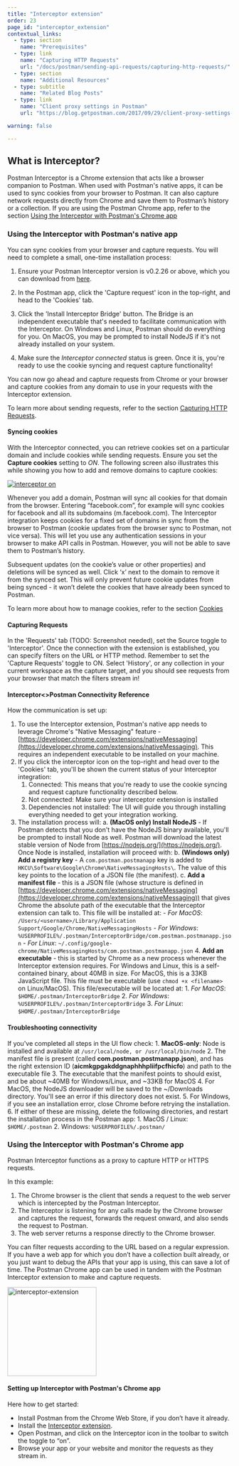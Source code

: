 ```yaml
---
title: "Interceptor extension"
order: 23
page_id: "interceptor_extension"
contextual_links:
  - type: section
    name: "Prerequisites"
  - type: link
    name: "Capturing HTTP Requests"
    url: "/docs/postman/sending-api-requests/capturing-http-requests/"
  - type: section
    name: "Additional Resources"
  - type: subtitle
    name: "Related Blog Posts"
  - type: link
    name: "Client proxy settings in Postman"
    url: "https://blog.getpostman.com/2017/09/29/client-proxy-settings-in-postman/?_ga=2.233138392.754547870.1571851340-1454169035.1570491567"

warning: false

---
```


## What is Interceptor?

Postman Interceptor is a Chrome extension that acts like a browser companion to Postman. When used with Postman's native apps, it can be used to sync cookies from your browser to Postman. It can also capture network requests directly from Chrome and save them to Postman’s history or a collection. If you are using the Postman Chrome app, refer to the section [Using the Interceptor with Postman's Chrome app](#using-the-interceptor-with-postman's-chrome-app)

### Using the Interceptor with Postman's native app

You can sync cookies from your browser and capture requests. You will need to complete a small, one-time installation process:

1. Ensure your Postman Interceptor version is v0.2.26 or above, which you can download from [here](https://go.pstmn.io/interceptor-download).

2. In the Postman app, click the 'Capture request' icon in the top-right, and head to the 'Cookies' tab.

3. Click the 'Install Interceptor Bridge' button. The Bridge is an independent executable that's needed to facilitate communication with the Interceptor. On Windows and Linux, Postman should do everything for you. On MacOS, you may be prompted to install NodeJS if it's not already installed on your system.

4. Make sure the *Interceptor connected* status is green. Once it is, you're ready to use the cookie syncing and request capture functionality!

You can now go ahead and capture requests from Chrome or your browser and capture cookies from any domain to use in your requests with the Interceptor extension.

To learn more about sending requests, refer to the section [Capturing HTTP Requests](/docs/postman/sending-api-requests/capturing-http-requests/).

#### Syncing cookies

With the Interceptor connected, you can retrieve cookies set on a particular domain and include cookies while sending requests. Ensure you set the **Capture cookies** setting to *ON*. The following screen also illustrates this while showing you how to add and remove domains to capture cookies:

[![interceptor on](https://assets.postman.com/postman-docs/Interceptor-1.gif)](https://assets.postman.com/postman-docs/Interceptor-1.gif)

Whenever you add a domain, Postman will sync all cookies for that domain from the browser. Entering “facebook.com”, for example will sync cookies for facebook and all its subdomains (m.facebook.com). The Interceptor integration keeps cookies for a fixed set of domains in sync from the browser to Postman (cookie updates from the browser sync to Postman, not vice versa). This will let you use any authentication sessions in your browser to make API calls in Postman. However, you will not be able to save them to Postman’s history.

Subsequent updates (on the cookie’s value or other properties) and deletions will be synced as well. Click ‘x’ next to the domain to remove it from the synced set. This will only prevent future cookie updates from being synced - it won’t delete the cookies that have already been synced to Postman.

To learn more about how to manage cookies, refer to the section [Cookies](/docs/postman/sending-api-requests/cookies/)

#### Capturing Requests

In the 'Requests' tab (TODO: Screenshot needed), set the Source toggle to 'Interceptor'. Once the connection with the extension is established, you can specify filters on the URL or HTTP method. Remember to set the 'Capture Requests' toggle to ON. Select 'History', or any collection in your current workspace as the capture target, and you should see requests from your browser that match the filters stream in!

#### Interceptor<>Postman Connectivity Reference

How the communication is set up:

1. To use the Interceptor extension, Postman's native app needs to leverage Chrome's "Native Messaging" feature - [https://developer.chrome.com/extensions/nativeMessaging](https://developer.chrome.com/extensions/nativeMessaging). This requires an independent executable to be installed on your machine.
2. If you click the interceptor icon on the top-right and head over to the 'Cookies' tab, you'll be shown the current status of your Interceptor integration:
    1. Connected: This means that you're ready to use the cookie syncing and request capture functionality described below.
    2. Not connected: Make sure your interceptor extension is installed
    3. Dependencies not installed: The UI will guide you through installing everything needed to get your integration working.
3. The installation process will:
    a.  **(MacOS only) Install NodeJS** - If Postman detects that you don't have the NodeJS binary available, you'll be prompted to install Node as well. Postman will download the latest stable version of Node from [https://nodejs.org/](https://nodejs.org/). Once Node is installed, installation will proceed with:
    b.  **(Windows only)** **Add a registry key** - A `com.postman.postmanapp` key is added to `HKCU\Software\Google\Chrome\NativeMessagingHosts\`. The value of this key points to the location of a JSON file (the manifest).
    c.  **Add a manifest file** - this is a JSON file (whose structure is defined in [https://developer.chrome.com/extensions/nativeMessaging](https://developer.chrome.com/extensions/nativeMessaging)) that gives Chrome the absolute path of the executable that the Interceptor extension can talk to. This file will be installed at:
        - *For MacOS*:  `/Users/<username>/Library/Application Support/Google/Chrome/NativeMessagingHosts`
        -  *For Windows*: `%USERPROFILE%/.postman/InterceptorBridge/com.postman.postmanapp.json`
        -  *For Linux*: `~/.config/google-chrome/NativeMessagingHosts/com.postman.postmanapp.json`
    4.  **Add an executable** - this is started by Chrome as a new process whenever the Interceptor extension requires. For Windows and Linux, this is a self-contained binary, about 40MB in size. For MacOS, this is a 33KB JavaScript file. This file must be executable (use  `chmod +x <filename>`  on Linux/MacOS). This file/executable will be located at:
        1.  *For MacOS*: `$HOME/.postman/InterceptorBridge`
        2.  *For Windows*: `%USERPROFILE%/.postman/InterceptorBridge`
        3.  *For Linux*: `$HOME/.postman/InterceptorBridge`

#### Troubleshooting connectivity

 If you've completed all steps in the UI flow check:
    1.  **MacOS-only**: Node is installed and available at `/usr/local/node, or /usr/local/bin/node`
    2.  The manifest file is present (called  **com.postman.postmanapp.json**), and has the right extension ID (**aicmkgpgakddgnaphhhpliifpcfhicfo**) and path to the executable file
    3.  The executable that the manifest points to should exist, and be about ~40MB for Windows/Linux, and ~33KB for MacOS
    4.  For MacOS, the NodeJS downloader will be saved to the ~/Downloads directory. You'll see an error if this directory does not exist.
    5.  For Windows, if you see an installation error, close Chrome before retrying the installation.
    6. If either of these are missing, delete the following directories, and restart the installation process in the Postman app:
         1. MacOS / Linux: `$HOME/.postman`
         2. Windows: `%USERPROFILE%/.postman/`

### Using the Interceptor with Postman's Chrome app

Postman Interceptor functions as a proxy to capture HTTP or HTTPS requests.  

In this example:

1. The Chrome browser is the client that sends a request to the web server which is intercepted by the Postman Interceptor.
1. The Interceptor is listening for any calls made by the Chrome browser and captures the request, forwards the request onward, and also sends the request to Postman.
1. The web server returns a response directly to the Chrome browser.

You can filter requests according to the URL based on a regular expression. If you have a web app for which you don’t have a collection built already, or you just want to debug the APIs that your app is using, this can save a lot of time. The Postman Chrome app can be used in tandem with the Postman Interceptor extension to make and capture requests.

<a href="https://assets.postman.com/postman-docs/proxy.interceptExt.png"><img width="200" alt="interceptor-extension" src="https://assets.postman.com/postman-docs/proxy.interceptExt.png"></a>

#### Setting up Interceptor with Postman's Chrome app

Here how to get started:

* Install Postman from the Chrome Web Store, if you don’t have it already.
* Install the [Interceptor extension](https://chrome.google.com/webstore/detail/postman-interceptor/aicmkgpgakddgnaphhhpliifpcfhicfo/support?hl=en).
* Open Postman, and click on the Interceptor icon in the toolbar to switch the toggle to “on”.
* Browse your app or your website and monitor the requests as they stream in.
